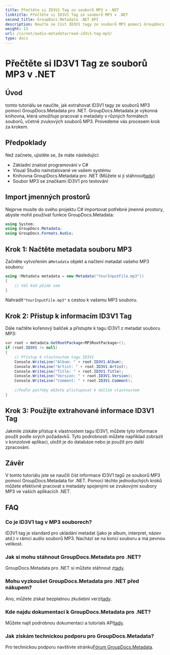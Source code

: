 ```yaml
---
title: Přečtěte si ID3V1 Tag ze souborů MP3 v .NET
linktitle: Přečtěte si ID3V1 Tag ze souborů MP3 v .NET
second_title: GroupDocs.Metadata .NET API
description: Naučte se číst ID3V1 tagy ze souborů MP3 pomocí GroupDocs.Metadata pro .NET. Výukový program krok za krokem s příklady kódu.
weight: 11
url: /cs/net/audio-metadata/read-id3v1-tag-mp3/
type: docs
---
```

# Přečtěte si ID3V1 Tag ze souborů MP3 v .NET

## Úvod
tomto tutoriálu se naučíte, jak extrahovat ID3V1 tagy ze souborů MP3 pomocí GroupDocs.Metadata pro .NET. GroupDocs.Metadata je výkonná knihovna, která umožňuje pracovat s metadaty v různých formátech souborů, včetně zvukových souborů MP3. Provedeme vás procesem krok za krokem.
## Předpoklady
Než začnete, ujistěte se, že máte následující:
- Základní znalost programování v C#
- Visual Studio nainstalované ve vašem systému
-  Knihovna GroupDocs.Metadata pro .NET (Můžete si ji stáhnout[tady](https://releases.groupdocs.com/metadata/net/))
- Soubor MP3 se značkami ID3V1 pro testování

## Import jmenných prostorů
Nejprve musíte do svého projektu C# importovat potřebné jmenné prostory, abyste mohli používat funkce GroupDocs.Metadata:
```csharp
using System;
using GroupDocs.Metadata;
using GroupDocs.Formats.Audio;
```
## Krok 1: Načtěte metadata souboru MP3
 Začněte vytvořením a`Metadata` objekt a načtení metadat vašeho MP3 souboru:
```csharp
using (Metadata metadata = new Metadata("YourInputFile.mp3"))
{
    // Váš kód půjde sem
}
```
 Nahradit`"YourInputFile.mp3"` s cestou k vašemu MP3 souboru.
## Krok 2: Přístup k informacím ID3V1 Tag
Dále načtěte kořenový balíček a přistupte k tagu ID3V1 z metadat souboru MP3:
```csharp
var root = metadata.GetRootPackage<MP3RootPackage>();
if (root.ID3V1 != null)
{
    // Přístup k vlastnostem tagu ID3V1
    Console.WriteLine("Album: " + root.ID3V1.Album);
    Console.WriteLine("Artist: " + root.ID3V1.Artist);
    Console.WriteLine("Title: " + root.ID3V1.Title);
    Console.WriteLine("Version: " + root.ID3V1.Version);
    Console.WriteLine("Comment: " + root.ID3V1.Comment);
    
    //Podle potřeby můžete přistupovat k dalším vlastnostem
}
```
## Krok 3: Použijte extrahované informace ID3V1 Tag
Jakmile získáte přístup k vlastnostem tagu ID3V1, můžete tyto informace použít podle svých požadavků. Tyto podrobnosti můžete například zobrazit v konzolové aplikaci, uložit je do databáze nebo je použít pro další zpracování.

## Závěr
V tomto tutoriálu jste se naučili číst informace ID3V1 tagů ze souborů MP3 pomocí GroupDocs.Metadata for .NET. Pomocí těchto jednoduchých kroků můžete efektivně pracovat s metadaty spojenými se zvukovými soubory MP3 ve vašich aplikacích .NET.

## FAQ
### Co je ID3V1 tag v MP3 souborech?
ID3V1 tag je standard pro ukládání metadat (jako je album, interpret, název atd.) v rámci audio souborů MP3. Nachází se na konci souboru a má pevnou velikost.
### Jak si mohu stáhnout GroupDocs.Metadata pro .NET?
 GroupDocs.Metadata pro .NET si můžete stáhnout z[tady](https://releases.groupdocs.com/metadata/net/).
### Mohu vyzkoušet GroupDocs.Metadata pro .NET před nákupem?
 Ano, můžete získat bezplatnou zkušební verzi[tady](https://releases.groupdocs.com/).
### Kde najdu dokumentaci k GroupDocs.Metadata pro .NET?
 Můžete najít podrobnou dokumentaci a tutorials API[tady](https://tutorials.groupdocs.com/metadata/net/).
### Jak získám technickou podporu pro GroupDocs.Metadata?
 Pro technickou podporu navštivte stránku[Fórum GroupDocs.Metadata](https://forum.groupdocs.com/c/metadata/14).
